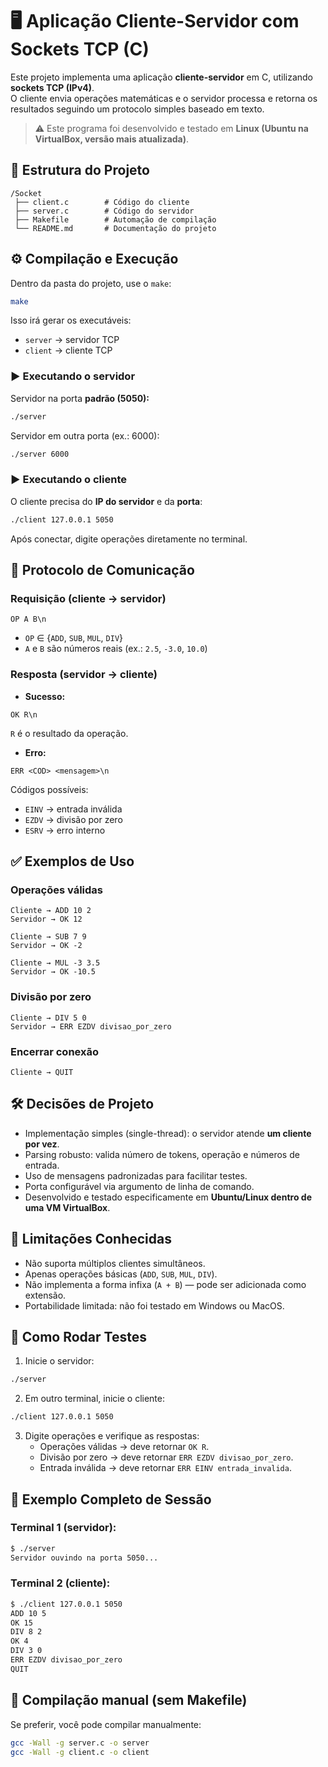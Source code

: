 # 🖥️ Aplicação Cliente-Servidor com Sockets TCP (C)

Este projeto implementa uma aplicação **cliente-servidor** em C, utilizando **sockets TCP (IPv4)**.  
O cliente envia operações matemáticas e o servidor processa e retorna os resultados seguindo um protocolo simples baseado em texto.  

> ⚠️ Este programa foi desenvolvido e testado em **Linux (Ubuntu na VirtualBox, versão mais atualizada)**.  

## 📂 Estrutura do Projeto

```
/Socket
 ├── client.c        # Código do cliente
 ├── server.c        # Código do servidor
 ├── Makefile        # Automação de compilação
 └── README.md       # Documentação do projeto
```

## ⚙️ Compilação e Execução

Dentro da pasta do projeto, use o `make`:

```bash
make
```

Isso irá gerar os executáveis:

- `server` → servidor TCP  
- `client` → cliente TCP  

### ▶️ Executando o servidor

Servidor na porta **padrão (5050):**

```bash
./server
```

Servidor em outra porta (ex.: 6000):

```bash
./server 6000
```

### ▶️ Executando o cliente

O cliente precisa do **IP do servidor** e da **porta**:

```bash
./client 127.0.0.1 5050
```

Após conectar, digite operações diretamente no terminal.

## 📡 Protocolo de Comunicação

### Requisição (cliente → servidor)

```
OP A B\n
```

- `OP` ∈ {`ADD`, `SUB`, `MUL`, `DIV`}  
- `A` e `B` são números reais (ex.: `2.5`, `-3.0`, `10.0`)  

### Resposta (servidor → cliente)

- **Sucesso:**
```
OK R\n
```
`R` é o resultado da operação.

- **Erro:**
```
ERR <COD> <mensagem>\n
```

Códigos possíveis:
- `EINV` → entrada inválida  
- `EZDV` → divisão por zero  
- `ESRV` → erro interno  

## ✅ Exemplos de Uso

### Operações válidas
```
Cliente → ADD 10 2
Servidor → OK 12
```

```
Cliente → SUB 7 9
Servidor → OK -2
```

```
Cliente → MUL -3 3.5
Servidor → OK -10.5
```

### Divisão por zero
```
Cliente → DIV 5 0
Servidor → ERR EZDV divisao_por_zero
```

### Encerrar conexão
```
Cliente → QUIT
```

## 🛠️ Decisões de Projeto

- Implementação simples (single-thread): o servidor atende **um cliente por vez**.  
- Parsing robusto: valida número de tokens, operação e números de entrada.  
- Uso de mensagens padronizadas para facilitar testes.  
- Porta configurável via argumento de linha de comando.  
- Desenvolvido e testado especificamente em **Ubuntu/Linux dentro de uma VM VirtualBox**.  

## 🚧 Limitações Conhecidas

- Não suporta múltiplos clientes simultâneos.  
- Apenas operações básicas (`ADD`, `SUB`, `MUL`, `DIV`).  
- Não implementa a forma infixa (`A + B`) — pode ser adicionada como extensão.  
- Portabilidade limitada: não foi testado em Windows ou MacOS.  

## 🧪 Como Rodar Testes

1. Inicie o servidor:
```bash
./server
```

2. Em outro terminal, inicie o cliente:
```bash
./client 127.0.0.1 5050
```

3. Digite operações e verifique as respostas:  
   - Operações válidas → deve retornar `OK R`.  
   - Divisão por zero → deve retornar `ERR EZDV divisao_por_zero`.  
   - Entrada inválida → deve retornar `ERR EINV entrada_invalida`.  

## 📌 Exemplo Completo de Sessão

### Terminal 1 (servidor):
```bash
$ ./server
Servidor ouvindo na porta 5050...
```

### Terminal 2 (cliente):
```bash
$ ./client 127.0.0.1 5050
ADD 10 5
OK 15
DIV 8 2
OK 4
DIV 3 0
ERR EZDV divisao_por_zero
QUIT
```

## 🔧 Compilação manual (sem Makefile)

Se preferir, você pode compilar manualmente:

```bash
gcc -Wall -g server.c -o server
gcc -Wall -g client.c -o client
```

